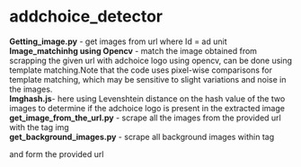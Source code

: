 # addchoice_detector
**Getting_image.py** - get images from url where Id = ad unit<br />
**Image_matchinhg using Opencv** - match the image obtained from scrapping the given url with adchoice logo using opencv, can be done using template matching.Note that the code uses pixel-wise comparisons for template matching, which may be sensitive to slight variations and noise in the images.<br />
**Imghash.js**- here using Levenshtein distance on the hash value of the two images to determine if the adchoice logo is present in the extracted image<br />
**get_image_from_the_url.py** - scrape all the images from the provided url with the tag img<br />
**get_background_images.py** - scrape all background images within tag <div> and <a> form the provided url 
